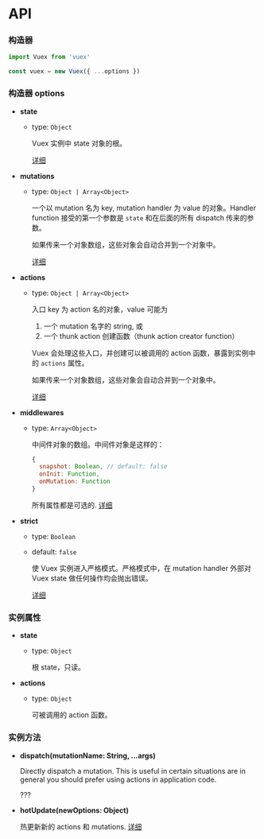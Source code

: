 # API

### 构造器

``` js
import Vuex from 'vuex'

const vuex = new Vuex({ ...options })
```

### 构造器 options

- **state**

  - type: `Object`

    Vuex 实例中 state 对象的根。

    [详细](state.md)

- **mutations**

  - type: `Object | Array<Object>`

    一个以 mutation 名为 key, mutation handler 为 value 的对象。Handler function 接受的第一个参数是 `state` 和在后面的所有 dispatch 传来的参数。

    如果传来一个对象数组，这些对象会自动合并到一个对象中。

    [详细](mutations.md)

- **actions**

  - type: `Object | Array<Object>`

    入口 key 为 action 名的对象，value 可能为

    1. 一个 mutation 名字的 string, 或
    2. 一个 thunk action 创建函数（thunk action creator function）

    Vuex 会处理这些入口，并创建可以被调用的 action 函数，暴露到实例中的 `actions` 属性。

    如果传来一个对象数组，这些对象会自动合并到一个对象中。

    [详细](actions.md)

- **middlewares**

  - type: `Array<Object>`

    中间件对象的数组。中间件对象是这样的：

    ``` js
    {
      snapshot: Boolean, // default: false
      onInit: Function,
      onMutation: Function
    }
    ```

    所有属性都是可选的. [详细](middlewares.md)

- **strict**

  - type: `Boolean`
  - default: `false`

    使 Vuex 实例进入严格模式。严格模式中，在 mutation handler 外部对 Vuex state 做任何操作均会抛出错误。

    [详细](strict.md)

### 实例属性

- **state**

  - type: `Object`

    根 state，只读。

- **actions**

  - type: `Object`

    可被调用的 action 函数。

### 实例方法

- **dispatch(mutationName: String, ...args)**

  Directly dispatch a mutation. This is useful in certain situations are in general you should prefer using actions in application code.

  ???

- **hotUpdate(newOptions: Object)**

  热更新新的 actions 和 mutations. [详细](hot-reload.md)
